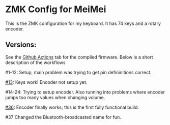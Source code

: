 # ZMK Config for MeiMei
This is the ZMK configuration for my keyboard. It has 74 keys and a rotary encoder.

## Versions:
See the [Github Actions](https://github.com/luteron6/zmk-config-meimei/actions) tab for the compiled firmware. Below is a short description of the workflows

#1-12: Setup, main problem was trying to get pin defininitions correct.

[#13](https://github.com/luteron6/zmk-config-meimei/actions/runs/16810392365): Keys work! Encoder not setup yet.

#14-24: Trying to setup encoder. Also running into problems where encoder jumps too many values when changing volume.

[#36](https://github.com/luteron6/zmk-config-meimei/actions/runs/16839499498): Encoder finally works; this is the first fully functional build.

#37 Changed the Bluetooth-broadcasted name for fun.
